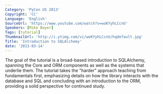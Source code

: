 ```yaml
---
Category: 'PyCon US 2013'
Copyright: 'CC'
Language: 'English'
SourceUrl: 'https://www.youtube.com/watch?v=woKYyhLCcnU'
Speakers: [Mike Bayer]
Tags: [tutorial]
ThumbnailUrl: 'http://i.ytimg.com/vi/woKYyhLCcnU/hqdefault.jpg'
Title: 'Introduction to SQLAlchemy'
date: '2013-03-14'
---
```

The goal of the tutorial is a broad-based introduction to SQLAlchemy, spanning the Core and ORM components as well as the systems that underlie them. The tutorial takes the "harder" approach teaching from fundamentals first, emphasizing details on how the library interacts with the database and SQL and concluding with an introduction to the ORM, providing a solid perspective for continued study.
